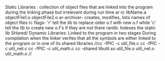 Static Libraries : collection of object files that are linked into the program during the linking phase but irrelevant during run time
ar rc libName.a objectFile1.o objectFile2.o
ar-archiver- creates, modifies, lists names of object files
rc flags- 'r' tell the lib to replace  older o.f with new o.f while 'c' tell the lib to create new o.f's if they are not there
ranlib: Indexes the static lib
SHared/ Dynamic Libraries: Linked to the program in two stages
During compilation when the linker verifes that all the symbols are either  linked to the program or in one of its shared libraries
//cc -fPIC -c util_file.c
cc -fPIC -c util_net.c
cc -fPIC -c util_math.c
cc -shared libutil.so util_file.o util_net.o util_math.o
//
